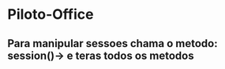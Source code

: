 # Piloto-Office

## Para manipular sessoes chama o metodo: session()-> e teras todos os metodos

<!-- ★ -->
